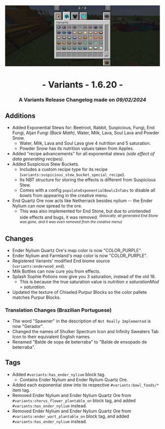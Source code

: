 ![Additions and Changes from 1.6.20](ChangelogPhoto.png)

# <center>- Variants - 1.6.20 -</center>
### <center>A Variants Release Changelog made on *09/02/2024*</center>

## Additions
- Added Exponential Stews for: Beetroot, Rabbit, Suspicious, Fungi, End Fungi, Aljan Fungi *(Back Math)*, Water, Milk, Lava, Soul Lava and Powder Snow.
  - Water, Milk, Lava and Soul Lava give 4 nutrition and 5 saturation.
  - Powder Snow has its nutrition values taken from Apples.
- Added "recipe advancements" for all exponential stews *(side effect of data generating recipes)*.
- Added Suspicious Stew Buckets.
  - Includes a custom recipe type for its recipe (```variants:suspicious_stew_bucket_special_recipe```).
  - Its NBT structure for storing the effects is different from Suspicious Stew.
  - Comes with a config ```populateExponentialBowlsInTabs``` to disable all bowls from appearing in the creative menu.
- End Quartz Ore now acts like Netherrack besides nylium -- the Ender Nylium can now spread to the ore.
  - This was also implemented for End Stone, but due to unintended side effects and bugs, it was removed. <sup>*(basically, all generated End Stone was gone, and it was even removed from the creative menu)*</sup>

## Changes
- Ender Nylium Quartz Ore's map color is now "COLOR_PURPLE".
- Ender Nylium and Farmland's map color is now "COLOR_PURPLE".
- Registered Variants' modified End biome source (```variants:enderwood_end```).
- Milk Bottles can now cure you from effects.
- Splash Sophie Potions now give you 3 saturation, instead of the old 18.
  - This is because the true saturation value is *nutrition x saturationMod = saturation*.
- Updated the texture of Chiseled Purpur Blocks so the color pallete matches Purpur Blocks.

### Translation Changes (Brazilian Portuguese)
- The word "Spawner" in the description of ```Not Really Implemented``` is now "Gerador".
- Changed the names of Shulker Spectrum Icon and Infinity Sweaters Tab Icon to their equivalent English names.
- Renamed "Balde de sopa de beterraba" to "Balde de ensopado de beterraba".

## Tags
- Added ```#variants:has_ender_nylium``` block tag.
  - Contains Ender Nylium and Ender Nylium Quartz Ore.
- Added each exponential stew into its respective ```#variants:bowl_foods/*``` item tag.
- Removed Ender Nylium and Ender Nylium Quartz Ore from ```#variants:chorus_flower_plantable_on``` block tag, and added ```#variants:has_ender_nylium``` instead.
- Removed Ender Nylium and Ender Nylium Quartz Ore from ```#variants:ender_wart_plantable_on``` block tag, and added ```#variants:has_ender_nylium``` instead.